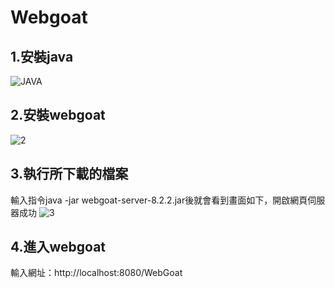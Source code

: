 # Webgoat
## 1.安裝java 
![JAVA](https://user-images.githubusercontent.com/77574305/173562945-3e3eb0d3-36ba-4be1-a3ae-c8a6c7b1ee9f.png)
## 2.安裝webgoat
![2](https://user-images.githubusercontent.com/77574305/173563371-9c3d210f-95cc-4f6d-a1dd-b304e0c4cb58.png)
## 3.執行所下載的檔案
輸入指令java -jar webgoat-server-8.2.2.jar後就會看到畫面如下，開啟網頁伺服器成功
![3](https://user-images.githubusercontent.com/77574305/173563500-448624ae-5811-4b9d-a57e-d325b6615c50.png)
## 4.進入webgoat
輸入網址：http://localhost:8080/WebGoat
